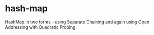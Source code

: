 # hash-map
HashMap in two forms - using Separate Chaining and again using Open Addressing with Quadratic Probing
